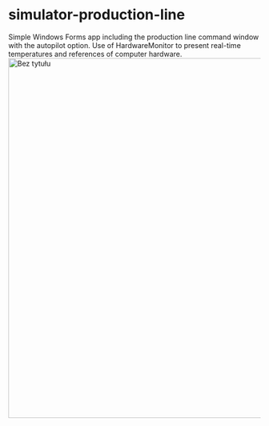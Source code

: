 # simulator-production-line
Simple Windows Forms app including the production line command window with the autopilot option. Use of HardwareMonitor to present real-time temperatures and references of computer hardware.
<img width="719" alt="Bez tytułu" src="https://user-images.githubusercontent.com/95628848/170834876-faa5ea1d-0e09-473d-94f7-cc46a178a7d3.png">
